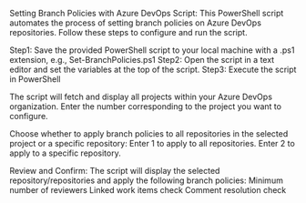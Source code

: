 Setting Branch Policies with Azure DevOps Script:
This PowerShell script automates the process of setting branch policies on Azure DevOps repositories. Follow these steps to configure and run the script.

Step1: Save the provided PowerShell script to your local machine with a .ps1 extension, e.g., Set-BranchPolicies.ps1
Step2: Open the script in a text editor and set the variables at the top of the script.
Step3: Execute the script in PowerShell


The script will fetch and display all projects within your Azure DevOps organization. Enter the number corresponding to the project you want to configure. 

Choose whether to apply branch policies to all repositories in the selected project or a specific repository:
Enter 1 to apply to all repositories.
Enter 2 to apply to a specific repository.

Review and Confirm: The script will display the selected repository/repositories and apply the following branch policies:
Minimum number of reviewers
Linked work items check
Comment resolution check
